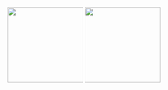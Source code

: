 <div>
  <img height="170" src="https://github-readme-stats.vercel.app/api?username=lucasrabiec&count_private=true&include_all_commits=true&show_icons=true&theme=cobalt" />
  <img height="170" src="https://github-readme-stats.vercel.app/api/top-langs/?username=lucasrabiec&layout=compact&count_private=true&hide=c%23&theme=cobalt" />
</div>


<!--
**lucasrabiec/lucasrabiec** is a ✨ _special_ ✨ repository because its `README.md` (this file) appears on your GitHub profile.

Here are some ideas to get you started:

- 🔭 I’m currently working on ...
- 🌱 I’m currently learning ...
- 👯 I’m looking to collaborate on ...
- 🤔 I’m looking for help with ...
- 💬 Ask me about ...
- 📫 How to reach me: ...
- 😄 Pronouns: ...
- ⚡ Fun fact: ...
-->
